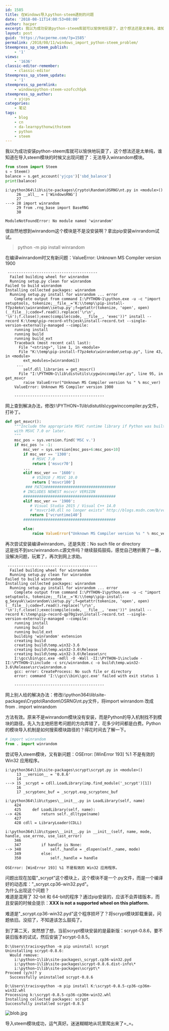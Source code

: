 ```yaml
---
id: 1585
title: 在Windows导入python-steem遇到的问题
date: '2018-08-11T14:00:53+08:00'
author: hacper
excerpt: 我以为成功安装python-steem库就可以愉快地玩耍了，这个想法还是太单纯，谁知道在导入steem模块的时候又出现问题了：无法导入winrandom模块。
layout: post
guid: 'https://hacperme.com/?p=1585'
permalink: /2018/08/11/windows_import_python-steem_problem/
Steempress_sp_steem_publish:
    - '1'
views:
    - '1636'
classic-editor-remember:
    - classic-editor
Steempress_sp_steem_update:
    - '1'
steempress_sp_permlink:
    - windowspython-steem-vzofcch5pk
steempress_sp_author:
    - yjcps
categories:
    - 笔记
tags:
    - blog
    - cn
    - da-learnpythonwithsteem
    - python
    - steem
---
```


我以为成功安装python-steem库就可以愉快地玩耍了，这个想法还是太单纯，谁知道在导入steem模块的时候又出现问题了：无法导入winrandom模块。

```python
from steem import Steem
s = Steem()
balance = s.get_account('yjcps')['sbd_balance']
print(balance)

```

```
i:\python364\lib\site-packages\Crypto\Random\OSRNG\nt.py in <module>()
     26 __all__ = ['WindowsRNG']
     27 
---> 28 import winrandom
     29 from .rng_base import BaseRNG
     30 

ModuleNotFoundError: No module named 'winrandom'

```

很自然地想到winrandom这个模块是不是没安装啊？拿出pip安装winrandom试试。

> python -m pip install winrandom

在编译winrandom时又有新问题：ValueError: Unknown MS Compiler version 1900

```
 ----------------------------------------
  Failed building wheel for winrandom
  Running setup.py clean for winrandom
Failed to build winrandom
Installing collected packages: winrandom
  Running setup.py install for winrandom ... error
    Complete output from command I:\PYTHON~1\python.exe -u -c "import setuptools, tokenize;__file__='K:\\temp\\pip-install-f7pz4ekx\\winrandom\\setup.py';f=getattr(tokenize, 'open', open)(__file__);code=f.read().replace('\r\n', '\n');f.close();exec(compile(code, __file__, 'exec'))" install --record K:\temp\pip-record-xtfsjesk\install-record.txt --single-version-externally-managed --compile:
    running install
    running build
    running build_ext
    Traceback (most recent call last):
      File "<string>", line 1, in <module>
      File "K:\temp\pip-install-f7pz4ekx\winrandom\setup.py", line 43, in <module>
        ext_modules=[winrandom1])
     ...
        self.dll_libraries = get_msvcr()
      File "I:\PYTHON~1\lib\distutils\cygwinccompiler.py", line 95, in get_msvcr
        raise ValueError("Unknown MS Compiler version %s " % msc_ver)
    ValueError: Unknown MS Compiler version 1900

    ----------------------------------------

```

网上查到解决办法，修改I:\\PYTHON~1\\lib\\distutils\\cygwinccompiler.py文件，打补丁。

```python
def get_msvcr():
    """Include the appropriate MSVC runtime library if Python was built
    with MSVC 7.0 or later.
    """
    msc_pos = sys.version.find('MSC v.')
    if msc_pos != -1:
        msc_ver = sys.version[msc_pos+6:msc_pos+10]
        if msc_ver == '1300':
            # MSVC 7.0
            return ['msvcr70']
        ...
        elif msc_ver == '1600':
            # VS2010 / MSVC 10.0
            return ['msvcr100']
         ### PATCH###############################
        # INCLUDES NEWEST mscvcr VERSION
        #########################################
        elif msc_ver == '1900':
           # Visual Studio 2015 / Visual C++ 14.0
           # "msvcr140.dll no longer exists" http://blogs.msdn.com/b/vcblog/archive/2014/06/03/visual-studio-14-ctp.aspx
           return ['vcruntime140']
        #########################################

        else:
            raise ValueError("Unknown MS Compiler version %s " % msc_ver)

```

再次尝试安装编译winrandom，还是失败：No such file or directory  
这是找不到src/winrandom.c源文件吗？继续鼓捣鼓捣，感觉自己瞎折腾了一番，没解决问题，玩累了，再次到网上求助。

```
 ----------------------------------------
  Failed building wheel for winrandom
  Running setup.py clean for winrandom
Failed to build winrandom
Installing collected packages: winrandom
  Running setup.py install for winrandom ... error
    Complete output from command I:\PYTHON~1\python.exe -u -c "import setuptools, tokenize;__file__='K:\\temp\\pip-install-g_5exyuk\\winrandom\\setup.py';f=getattr(tokenize, 'open', open)(__file__);code=f.read().replace('\r\n', '\n');f.close();exec(compile(code, __file__, 'exec'))" install --record K:\temp\pip-record-qp70g1vo\install-record.txt --single-version-externally-managed --compile:
    running install
    running build
    running build_ext
    building 'winrandom' extension
    creating build
    creating build\temp.win32-3.6
    creating build\temp.win32-3.6\Release
    creating build\temp.win32-3.6\Release\src
    I:\gcc\bin\gcc.exe -mdll -O -Wall -II:\PYTHON~1\include -II:\PYTHON~1\include -c src/winrandom.c -o build\temp.win32-3.6\Release\src\winrandom.o
    gcc: error: CreateProcess: No such file or directory
    error: command 'I:\\gcc\\bin\\gcc.exe' failed with exit status 1

    ----------------------------------------

```

网上别人给的解决办法：修改i:\\python364\\lib\\site-packages\\Crypto\\Random\\OSRNG\\nt.py文件，将import winrandom 改成 from . import winrandom

方法有效。原来不是winrandom模块没有安装，而是Python的导入机制找不到模块的路径。先入为主地把思考问题的方向弄错了，花多少时间都是白费。Python的模块导入机制是如何搜索模块路径的？得花时间去了解一下。

```python
# import winrandom
from . import winrandom

```

尝试导入steem模块，又有新问题：OSError: \[WinError 193\] %1 不是有效的 Win32 应用程序。

```
i:\python364\lib\site-packages\scrypt\scrypt.py in <module>()
     13 __version__ = '0.8.6'
     14 
---> 15 _scrypt = cdll.LoadLibrary(imp.find_module('_scrypt')[1])
     16 
     17 _scryptenc_buf = _scrypt.exp_scryptenc_buf

i:\python364\lib\ctypes\__init__.py in LoadLibrary(self, name)
    424 
    425     def LoadLibrary(self, name):
--> 426         return self._dlltype(name)
    427 
    428 cdll = LibraryLoader(CDLL)

i:\python364\lib\ctypes\__init__.py in __init__(self, name, mode, handle, use_errno, use_last_error)
    346 
    347         if handle is None:
--> 348             self._handle = _dlopen(self._name, mode)
    349         else:
    350             self._handle = handle

OSError: [WinError 193] %1 不是有效的 Win32 应用程序。

```

问题出现在加载"\_scrypt"这个模块上，这个模块不是一个.py文件，而是一个编译好的动态库："\_scrypt.cp36-win32.pyd"。  
为什么出现这个问题？  
难道是混用了 32-bit 和 64-bit的程序？通过pip安装的，应该不会弄错版本，而且安装的时候会提示：**XXX is not a supported wheel on this platform.**

难道是"\_scrypt.cp36-win32.pyd"这个程序损坏了？将scrypt模块卸载重装，问题依旧。没招了，不知道该怎么鼓捣了。

到了第二天，突然想了想，当前scrypt模块安装的是最新版：scrypt-0.8.6，要不装旧版本的试试，然后安装了scrypt-0.8.5。

```
D:\Users\tracis>python -m pip uninstall scrypt
Uninstalling scrypt-0.8.6:
  Would remove:
    i:\python~1\lib\site-packages\_scrypt.cp36-win32.pyd
    i:\python~1\lib\site-packages\scrypt-0.8.6.dist-info\*
    i:\python~1\lib\site-packages\scrypt\*
Proceed (y/n)? y
  Successfully uninstalled scrypt-0.8.6

D:\Users\tracis>python -m pip install K:\scrypt-0.8.5-cp36-cp36m-win32.whl
Processing k:\scrypt-0.8.5-cp36-cp36m-win32.whl
Installing collected packages: scrypt
Successfully installed scrypt-0.8.5

```

![blob.jpg](https://i.loli.net/2018/08/11/5b6e68f3747a2.jpg)

导入steem模块成功，运气真好。迷迷糊糊地从坑里爬出来了=\_=。